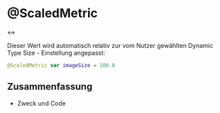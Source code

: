 # @ScaledMetric
↔️

Dieser Wert wird automatisch relativ zur vom Nutzer gewählten Dynamic Type Size - Einstellung angepasst:

```swift
@ScaledMetric var imageSize = 100.0
```

## Zusammenfassung
- Zweck und Code
